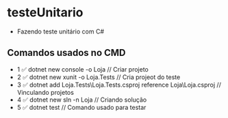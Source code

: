 # testeUnitario
- Fazendo teste unitário com C#
  
## Comandos usados no CMD
* 1 ✅ dotnet new console -o Loja // Criar projeto
* 2 ✅ dotnet new xunit -o Loja.Tests // Cria projeot do teste 
* 3 ✅ dotnet add Loja.Tests\Loja.Tests.csproj reference Loja\Loja.csproj // Vinculando projetos 
* 4 ✅ dotnet new sln -n Loja // Criando solução 
* 5 ✅ dotnet test // Comando usado para testar 
